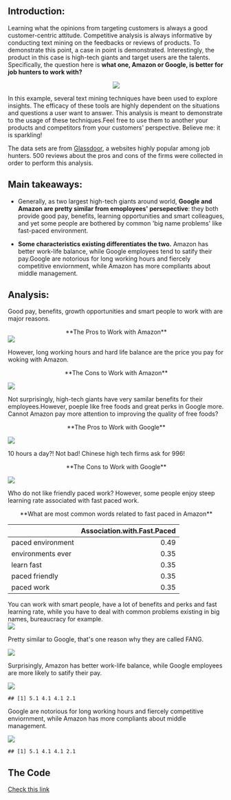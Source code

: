 Introduction:
-------------

Learning what the opinions from targeting customers is always a good
customer-centric attitude. Competitive analysis is always informative by
conducting text mining on the feedbacks or reviews of products. To
demonstrate this point, a case in point is demonstrated. Interestingly,
the product in this case is high-tech giants and target users are the
talents. Specifically, the question here is **what one, Amazon or
Google, is better for job hunters to work with?**

<center>
<img src="google-v-amazon.png">
</center>

In this example, several text mining techniques have been used to
explore insights. The efficacy of these tools are highly dependent on
the situations and questions a user want to answer. This analysis is
meant to demonstrate to the usage of these techniques.Feel free to use
them to another your products and competitors from your customers'
perspective. Believe me: it is sparkling!

The data sets are from [Glassdoor](https://www.glassdoor.com/index.htm),
a websites highly popular among job hunters. 500 reviews about the pros
and cons of the firms were collected in order to perform this analysis.

Main takeaways:
---------------

-   Generally, as two largest high-tech giants around world, **Google
    and Amazon are pretty similar from emoployees' persepective**: they
    both provide good pay, benefits, learning opportunities and smart
    colleagues, and yet some people are bothered by common 'big name
    problems' like fast-paced environment.

-   **Some characteristics existing differentiates the two.** Amazon has
    better work-life balance, while Google employees tend to satify
    their pay.Google are notorious for long working hours and fiercely
    competitive enviornment, while Amazon has more compliants about
    middle management.

Analysis:
---------

Good pay, benefits, growth opportunities and smart people to work with
are major reasons.

<p align="center">
**The Pros to Work with Amazon**

<img align="center" src="GoogvsAmzn_files/figure-markdown_strict/unnamed-chunk-11-1.png" style="display: block; margin: auto;" />
</p>

However, long working hours and hard life balance are the price you pay
for woking with Amazon.

<p align="center">
**The Cons to Work with Amazon**
</p>
<img src="GoogvsAmzn_files/figure-markdown_strict/unnamed-chunk-12-1.png" style="display: block; margin: auto;" />

Not surprisingly, high-tech giants have very samilar benefits for their
employees.However, poeple like free foods and great perks in Google
more. Cannot Amazon pay more attention to improving the quality of free
foods?

<p align="center">
**The Pros to Work with Google**
</p>
<img src="GoogvsAmzn_files/figure-markdown_strict/unnamed-chunk-13-1.png" style="display: block; margin: auto;" />

10 hours a day?! Not bad! Chinese high tech firms ask for 996!

<p align="center">
**The Cons to Work with Google**
</p>
<img src="GoogvsAmzn_files/figure-markdown_strict/unnamed-chunk-14-1.png" style="display: block; margin: auto;" />

Who do not like friendly paced work? However, some people enjoy steep
learning rate associated with fast paced work.

<p align="center">
**What are most common words related to fast paced in Amazon**
</p>
<table class="table table-condensed">
<thead>
<tr>
<th style="text-align:left;">
</th>
<th style="text-align:right;">
Association.with.Fast.Paced
</th>
</tr>
</thead>
<tbody>
<tr>
<td style="text-align:left;">
paced environment
</td>
<td style="text-align:right;">
0.49
</td>
</tr>
<tr>
<td style="text-align:left;">
environments ever
</td>
<td style="text-align:right;">
0.35
</td>
</tr>
<tr>
<td style="text-align:left;">
learn fast
</td>
<td style="text-align:right;">
0.35
</td>
</tr>
<tr>
<td style="text-align:left;">
paced friendly
</td>
<td style="text-align:right;">
0.35
</td>
</tr>
<tr>
<td style="text-align:left;">
paced work
</td>
<td style="text-align:right;">
0.35
</td>
</tr>
</tbody>
</table>
You can work with smart people, have a lot of benefits and perks and
fast learning rate, while you have to deal with common problems existing
in big names, bureaucracy for example.

<img src="GoogvsAmzn_files/figure-markdown_strict/unnamed-chunk-17-1.png" style="display: block; margin: auto;" />

Pretty similar to Google, that's one reason why they are called FANG.

<img src="GoogvsAmzn_files/figure-markdown_strict/unnamed-chunk-18-1.png" style="display: block; margin: auto;" />

Surprisingly, Amazon has better work-life balance, while Google
employees are more likely to satify their pay.

<img src="GoogvsAmzn_files/figure-markdown_strict/unnamed-chunk-20-1.png" style="display: block; margin: auto;" />

    ## [1] 5.1 4.1 4.1 2.1

Google are notorious for long working hours and fiercely competitive
enviornment, while Amazon has more compliants about middle management.

<img src="GoogvsAmzn_files/figure-markdown_strict/unnamed-chunk-22-1.png" style="display: block; margin: auto;" />

    ## [1] 5.1 4.1 4.1 2.1

The Code
--------

[Check this link](https://github.com/BrandonJia/GoodPracticesofExploratoryDataAnalysis/blob/master/GoogVSAmzn/GoogvsAmzn.rmd)
